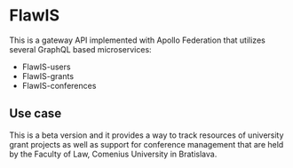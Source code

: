 # FlawIS
This is a gateway API implemented with Apollo Federation that utilizes several GraphQL based microservices: 
<ul>
  <li>FlawIS-users</li>
    <li>FlawIS-grants</li>
    <li>FlawIS-conferences</li>

</ul>

## Use case
This is a beta version and it provides a way to track resources of university grant projects as well as support for conference management that are held by the Faculty of Law, Comenius University in Bratislava.
